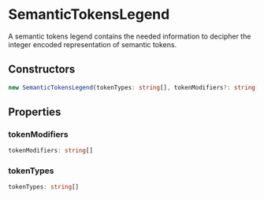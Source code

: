 # SemanticTokensLegend

A semantic tokens legend contains the needed information to decipher the integer encoded representation of semantic tokens.

## Constructors

```typescript
new SemanticTokensLegend(tokenTypes: string[], tokenModifiers?: string[]): SemanticTokensLegend
```

## Properties

### tokenModifiers

```typescript
tokenModifiers: string[]
```

### tokenTypes

```typescript
tokenTypes: string[]
```

